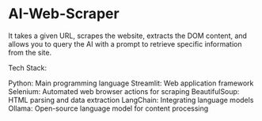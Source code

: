 # AI-Web-Scraper
It takes a given URL, scrapes the website, extracts the DOM content, and allows you to query the AI with a prompt to retrieve specific information from the site.

Tech Stack:

Python: Main programming language
Streamlit: Web application framework
Selenium: Automated web browser actions for scraping
BeautifulSoup: HTML parsing and data extraction
LangChain: Integrating language models
Ollama: Open-source language model for content processing
